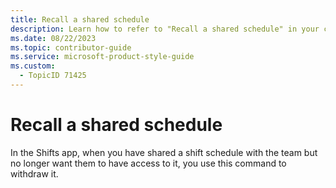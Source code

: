```yaml
---
title: Recall a shared schedule
description: Learn how to refer to "Recall a shared schedule" in your content.
ms.date: 08/22/2023
ms.topic: contributor-guide
ms.service: microsoft-product-style-guide
ms.custom:
  - TopicID 71425
---
```



# Recall a shared schedule

In the Shifts app, when you have shared a shift schedule with the team but no longer want them to have access to it, you use this command to withdraw it.

